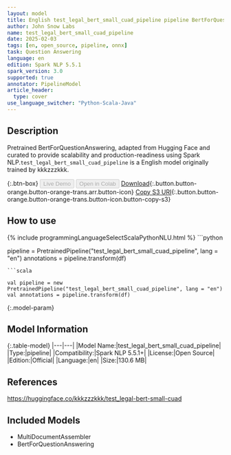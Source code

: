 ```yaml
---
layout: model
title: English test_legal_bert_small_cuad_pipeline pipeline BertForQuestionAnswering from kkkzzzkkk
author: John Snow Labs
name: test_legal_bert_small_cuad_pipeline
date: 2025-02-03
tags: [en, open_source, pipeline, onnx]
task: Question Answering
language: en
edition: Spark NLP 5.5.1
spark_version: 3.0
supported: true
annotator: PipelineModel
article_header:
  type: cover
use_language_switcher: "Python-Scala-Java"
---
```


## Description

Pretrained BertForQuestionAnswering, adapted from Hugging Face and curated to provide scalability and production-readiness using Spark NLP.`test_legal_bert_small_cuad_pipeline` is a English model originally trained by kkkzzzkkk.

{:.btn-box}
<button class="button button-orange" disabled>Live Demo</button>
<button class="button button-orange" disabled>Open in Colab</button>
[Download](https://s3.amazonaws.com/auxdata.johnsnowlabs.com/public/models/test_legal_bert_small_cuad_pipeline_en_5.5.1_3.0_1738594495181.zip){:.button.button-orange.button-orange-trans.arr.button-icon}
[Copy S3 URI](s3://auxdata.johnsnowlabs.com/public/models/test_legal_bert_small_cuad_pipeline_en_5.5.1_3.0_1738594495181.zip){:.button.button-orange.button-orange-trans.button-icon.button-copy-s3}

## How to use



<div class="tabs-box" markdown="1">
{% include programmingLanguageSelectScalaPythonNLU.html %}
```python

pipeline = PretrainedPipeline("test_legal_bert_small_cuad_pipeline", lang = "en")
annotations =  pipeline.transform(df)   

```
```scala

val pipeline = new PretrainedPipeline("test_legal_bert_small_cuad_pipeline", lang = "en")
val annotations = pipeline.transform(df)

```
</div>

{:.model-param}
## Model Information

{:.table-model}
|---|---|
|Model Name:|test_legal_bert_small_cuad_pipeline|
|Type:|pipeline|
|Compatibility:|Spark NLP 5.5.1+|
|License:|Open Source|
|Edition:|Official|
|Language:|en|
|Size:|130.6 MB|

## References

https://huggingface.co/kkkzzzkkk/test_legal-bert-small-cuad

## Included Models

- MultiDocumentAssembler
- BertForQuestionAnswering